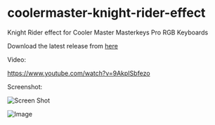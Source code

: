 # coolermaster-knight-rider-effect
Knight Rider effect for Cooler Master Masterkeys Pro RGB Keyboards

Download the latest release from <a href="https://github.com/ealkanat/coolermaster-knight-rider-effect/releases">here</a>

Video:

https://www.youtube.com/watch?v=9AkpISbfezo

Screenshot:

![Screen Shot](https://image.ibb.co/cAg1yw/cooler_master_knight_rider_effect_app.jpg)

![Image](https://preview.ibb.co/iTQ5Qb/cooler_master_knight_rider_effect.jpg)

